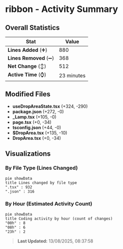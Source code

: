# ribbon - Activity Summary 

## Overall Statistics

| Stat                   | Value                                                             |
| ---------------------- | ----------------------------------------------------------------- |
| **Lines Added** (➕)   | 880                                          |
| **Lines Removed** (➖) | 368                                        |
| **Net Change** (↕)    | 512                |
| **Active Time** (⌚)   | 23 minutes |


## Modified Files
- **useDropAreaState.tsx** (+324, -290)
- **package.json** (+272, -0)
- **_Lamp.tsx** (+105, -0)
- **page.tsx** (+0, -34)
- **tsconfig.json** (+44, -0)
- **$DropArea.tsx** (+135, -10)
- **DropArea.tsx** (+0, -34)

## Visualizations

### By File Type (Lines Changed)

```mermaid
pie showData
title Lines changed by file type
".tsx" : 932
".json" : 316
```

### By Hour (Estimated Activity Count)

```mermaid
pie showData
title Coding activity by hour (count of changes)
"00h" : 8
"08h" : 6
"23h" : 2
```


> **Last Updated:** 13/08/2025, 08:37:58